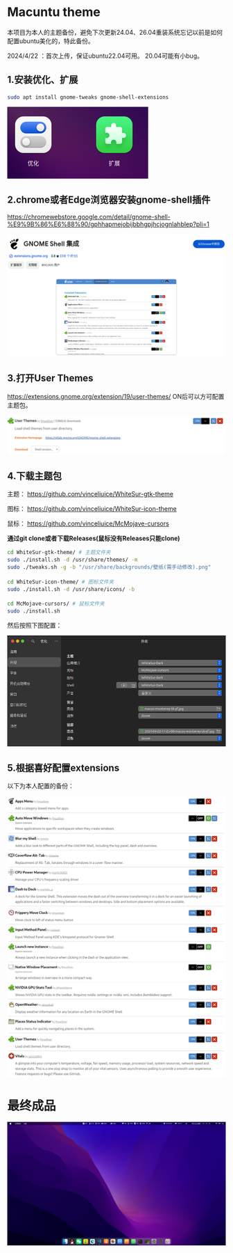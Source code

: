 # Macuntu theme

本项目为本人的主题备份，避免下次更新24.04、26.04重装系统忘记以前是如何配置ubuntu美化的，特此备份。

2024/4/22 ：首次上传，保证ubuntu22.04可用。 20.04可能有小bug。

## 1.安装优化、扩展
```bash
sudo apt install gnome-tweaks gnome-shell-extensions
```

![优化、扩展](image.png)


## 2.chrome或者Edge浏览器安装gnome-shell插件
https://chromewebstore.google.com/detail/gnome-shell-%E9%9B%86%E6%88%90/gphhapmejobijbbhgpjhcjognlahblep?pli=1

![gnome-shell](image-1.png)

## 3.打开User Themes
https://extensions.gnome.org/extension/19/user-themes/ 
ON后可以方可配置主题包。

![user-themes](image-2.png)

## 4.下载主题包

主题：
https://github.com/vinceliuice/WhiteSur-gtk-theme

图标：
https://github.com/vinceliuice/WhiteSur-icon-theme

鼠标：
https://github.com/vinceliuice/McMojave-cursors

**通过git clone或者下载Releases(鼠标没有Releases只能clone)**

```bash
cd WhiteSur-gtk-theme/ # 主题文件夹
sudo ./install.sh -d /usr/share/themes/ -m
sudo ./tweaks.sh -g -b "/usr/share/backgrounds/壁纸(需手动修改).png"  

cd WhiteSur-icon-theme/ # 图标文件夹
sudo ./install.sh -d /usr/share/icons/ -b

cd McMojave-cursors/ # 鼠标文件夹
sudo ./install.sh
```

然后按照下图配置：

![主题配置截图](image-3.png)

## 5.根据喜好配置extensions

以下为本人配置的备份：

![alt text](image-4.png)
![alt text](image-5.png)
![alt text](image-6.png)

# 最终成品

![alt text](image-7.png)